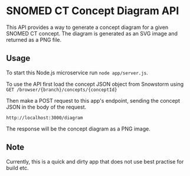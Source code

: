 # SNOMED CT Concept Diagram API
This API provides a way to generate a concept diagram for a given SNOMED CT concept. The diagram is generated as an SVG image and returned as a PNG file. 

## Usage
To start this Node.js microservice run `node app/server.js`.

To use the API first load the concept JSON object from Snowstorm using `GET
/browser/{branch}/concepts/{conceptId}`

Then make a POST request to this app's endpoint, sending the concept JSON in the body of the request. 
```
http://localhost:3000/diagram
```

The response will be the concept diagram as a PNG image.

## Note
Currently, this is a quick and dirty app that does not use best practise for build etc.
